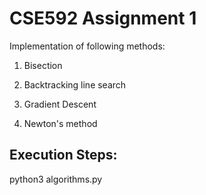 # CSE592 Assignment 1
Implementation of following methods: 

1. Bisection

2. Backtracking line search

3. Gradient Descent

4. Newton's method

## Execution Steps:
python3 algorithms.py
